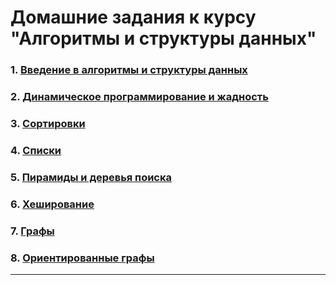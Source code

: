# Домашние задания к курсу "Алгоритмы и структуры данных"


### 1. [Введение в алгоритмы и структуры данных](tasks/Intro.md)

### 2. [Динамическое программирование и жадность](tasks/Dynamics.md)

### 3. [Сортировки](tasks/Sorts.md)

### 4. [Списки](tasks/Lists.md)

### 5. [Пирамиды и деревья поиска](tasks/Trees.md) 

### 6. [Хеширование](tasks/Hash.md)

### 7. [Графы](tasks/Graphs.md)

### 8. [Ориентированные графы](tasks/DirGraph.md)

------------
